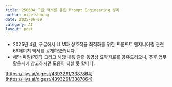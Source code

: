 ```yaml
---
title: 250604_구글 백서를 통한 Prompt Engineering 정리
author: nice-shhong
date: 2025-06-09
category: AI
layout: post
---
```

* 2025년 4월, 구글에서 LLM과 상호작용 최적화를 위한 프롬프트 엔지니어링 관련 69페이지 백서를 공개하였습니다.
* 해당 파일(PDF) 그리고 해당 내용 관련 동영상 요약자료를 공유드리오니, 추후 업무 활용시에 참고하시면 도움이 되실 듯 합니다.

[https://lilys.ai/digest/4393291/3387864](https://lilys.ai/digest/4393291/3387864)